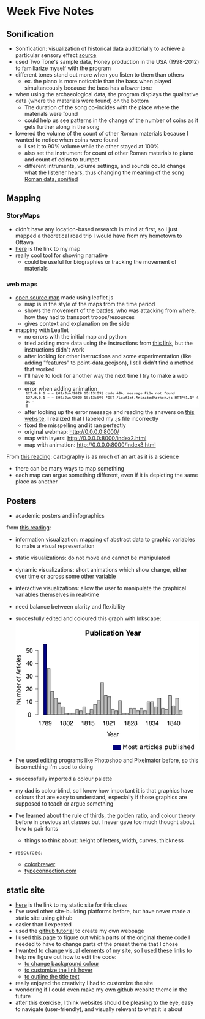 # Week Five Notes

## Sonification
- Sonification: visualization of historical data auditorially to achieve a particular sensory effect [source](http://songsoftheottawa.ca/index.html)
- used Two Tone's sample data, Honey production in the USA (1998-2012) to familiarize myself with the program
- different tones stand out more when you listen to them than others
  - ex. the piano is more noticable than the bass when played simultaneously because the bass has a lower tone
- when using the archaeological data, the program displays the qualitative data (where the materials were found) on the bottom
  - The duration of the song co-incides with the place where the materials were found
  - could help us see patterns in the change of the number of coins as it gets further along in the song
- lowered the volume of the count of other Roman materials because I wanted to notice when coins were found
  - I set it to 90% volume while the other stayed at 100%
  - also set the instrument for count of other Roman materials to piano and count of coins to trumpet
  - different intruments, volume settings, and sounds could change what the listener hears, thus changing the meaning of the song
[Roman data, sonified](sonification-roman-data.mp3)

## Mapping
### StoryMaps
- didn't have any location-based research in mind at first, so I just mapped a theoretical road trip I would have from my hometown to Ottawa
- [here](https://uploads.knightlab.com/storymapjs/bf5a196c6852db101445a82dee4321d5/story-map/index.html) is the link to my map
- really cool tool for showing narrative
  - could be useful for biographies or tracking the movement of materials
### web maps
- [open source map](http://revolt.axismaps.com/map/) made using leaflet.js
  - map is in the style of the maps from the time period
  - shows the movement of the battles, who was attacking from where, how they had to transport troops/resources
  - gives context and explanation on the side
- mapping with Leaflet
  - no errors with the initial map and python
  - tried adding more data using the instructions from [this link](https://subscription.packtpub.com/book/web_development/9781783554812/1/ch01lvl1sec12/adding-data-to-your-map#:~:text=You%20can%20create%20a%20marker,interact%20with%20it%20by%20name), but the instructions didn't work
   - after looking for other instructions and some experimentation (like adding "features" to point-data.geojson), I still didn't find a method that worked
    - I'll have to look for another way the next time I try to make a web map
  - error when adding animation
  ![leaflet-animation-error](leaflet-animation-error.png)
  - after looking up the error message and reading the answers on [this website](https://stackoverflow.com/questions/25490653/simplehttpserver-error-404-get-d3-d3-v3-js-http-1-1-404), I realized that I labeled my .js file incorrectly
  - fixed the misspelling and it ran perfectly
  - original webmap: http://0.0.0.0:8000/
  - map with layers: http://0.0.0.0:8000/index2.html
  - map with animation: http://0.0.0.0:8000/index3.html


From [this reading](http://www.themacroscope.org/?page_id=875): cartography is as much of an art as it is a science
- there can be many ways to map something
- each map can argue something different, even if it is depicting the same place as another

## Posters
- academic posters and infographics

from [this reading](http://www.themacroscope.org/?page_id=875):
- information visualization: mapping of abstract data to graphic variables to make a visual representation
- static visualizations: do not move and cannot be manipulated
- dynamic visualizations: short animations which show change, either over time or across some other variable
- interactive visualizations: allow the user to manipulate the graphical variables themselves in real-time
- need balance between clarity and flexibility
- succesfully edited and coloured this graph with Inkscape:
![inkscape-graph](g166.png)
- I've used editing programs like Photoshop and Pixelmator before, so this is something I'm used to doing
- successfully imported a colour palette
- my dad is colourblind, so I know how important it is that graphics have colours that are easy to understand, especially if those graphics are supposed to teach or argue something
- I've learned about the rule of thirds, the golden ratio, and colour theory before in previous art classes but I never gave too much thought about how to pair fonts
  - things to think about: height of letters, width, curves, thickness

- resources:
  - [colorbrewer](https://colorbrewer2.org/#type=sequential&scheme=BuGn&n=3)
  - [typeconnection.com](http://www.typeconnection.com/)

## static site
- [here](https://paula-rodrigo.github.io/) is the link to my static site for this class
- I've used other site-building platforms before, but have never made a static site using github
- easier than I expected
- used the [github tutorial](https://help.github.com/en/github/working-with-github-pages/creating-a-github-pages-site) to create my own webpage
- I used [this page](https://help.github.com/en/enterprise/2.14/user/articles/customizing-css-and-html-in-your-jekyll-theme) to figure out which parts of the original theme code I needed to have to change parts of the preset theme that I chose
- I wanted to change visual elements of my site, so I used these links to help me figure out how to edit the code:
  - [to change background colour](https://github.com/onivim/oni/issues/1708)
  - [to customize the link hover](https://www.w3schools.com/cssref/sel_hover.asp)
  - [to outline the title text](https://www.codesdope.com/blog/article/adding-outline-to-text-using-css/)
- really enjoyed the creativity I had to customize the site
- wondering if I could even make my own github website theme in the future
- after this exercise, I think websites should be pleasing to the eye, easy to navigate (user-friendly), and visually relevant to what it is about
